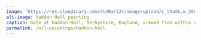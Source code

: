 ```yaml
---
image: 'https://res.cloudinary.com/dtn9ari2r/image/upload/c_thumb,w_200,g_face/v1539364848/haddon-hall.png'
alt-image: Haddon Hall painting
caption: Gate at Haddon Hall, Derbyshire, England, viewed from within courtyard.
permalink: /oil-paintings/haddon-hall
--- 
```

